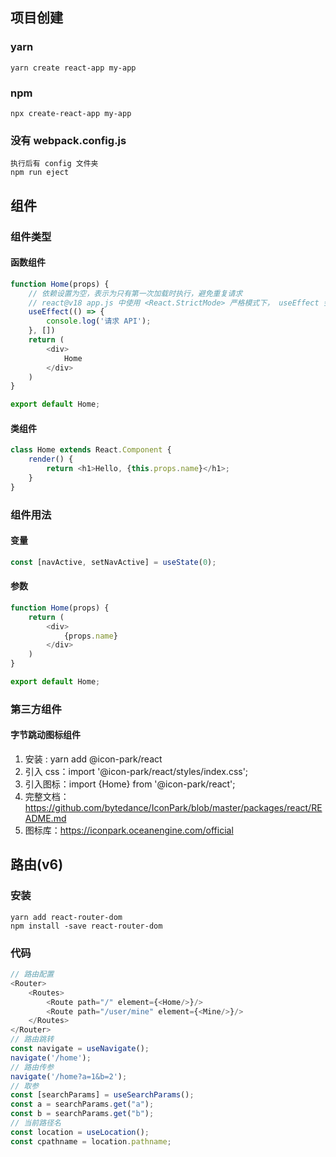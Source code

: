 ## 项目创建

### yarn

````shell
yarn create react-app my-app
````

### npm

```shell
npx create-react-app my-app
```

### 没有 webpack.config.js

```shell
执行后有 config 文件夹
npm run eject
```

## 组件

### 组件类型

#### 函数组件

```js
function Home(props) {
    // 依赖设置为空，表示为只有第一次加载时执行，避免重复请求
    // react@v18 app.js 中使用 <React.StrictMode> 严格模式下， useEffect 会执行两遍，但生产环境不影响
    useEffect(() => {
        console.log('请求 API');
    }, [])
    return (
        <div>
            Home
        </div>
    )
}

export default Home;
```

#### 类组件

```js
class Home extends React.Component {
    render() {
        return <h1>Hello, {this.props.name}</h1>;
    }
}
```

### 组件用法

#### 变量

```js
const [navActive, setNavActive] = useState(0);
```

#### 参数

```js
function Home(props) {
    return (
        <div>
            {props.name}
        </div>
    )
}

export default Home;
```

### 第三方组件

#### 字节跳动图标组件

1. 安装 : yarn add @icon-park/react
2. 引入 css：import '@icon-park/react/styles/index.css';
3. 引入图标：import {Home} from '@icon-park/react';
4. 完整文档：https://github.com/bytedance/IconPark/blob/master/packages/react/README.md
5. 图标库：https://iconpark.oceanengine.com/official

## 路由(v6)

### 安装

```shell
yarn add react-router-dom
npm install -save react-router-dom
```

### 代码

```js
// 路由配置
<Router>
    <Routes>
        <Route path="/" element={<Home/>}/>
        <Route path="/user/mine" element={<Mine/>}/>
    </Routes>
</Router>
// 路由跳转
const navigate = useNavigate();
navigate('/home');
// 路由传参
navigate('/home?a=1&b=2');
// 取参
const [searchParams] = useSearchParams();
const a = searchParams.get("a");
const b = searchParams.get("b");
// 当前路径名
const location = useLocation();
const cpathname = location.pathname; 
```
